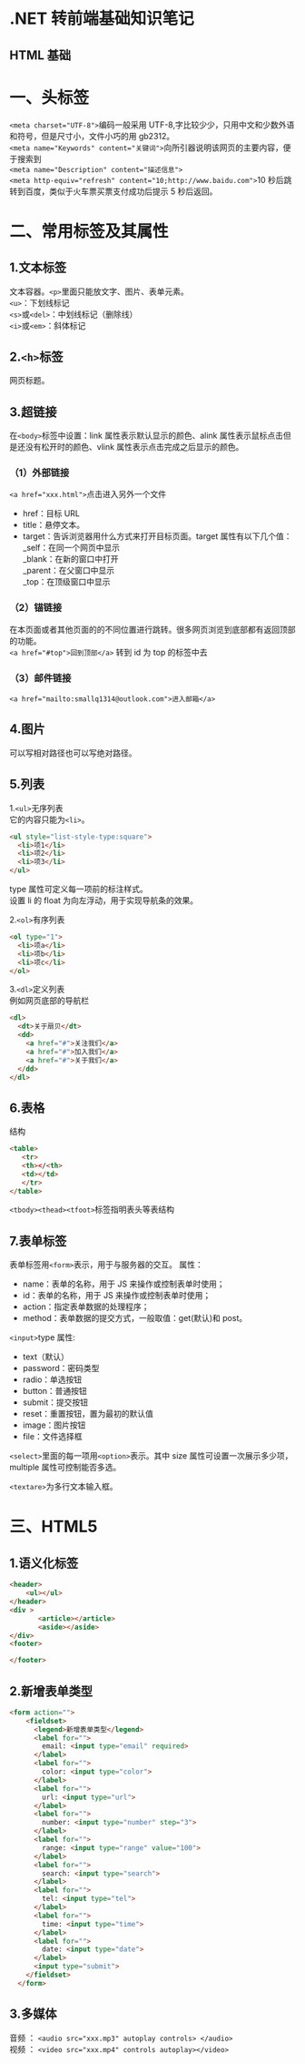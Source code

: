 .NET 转前端基础知识笔记
===
 HTML 基础
---
# 一、头标签

`<meta charset="UTF-8">`编码一般采用 UTF-8,字比较少少，只用中文和少数外语和符号，但是尺寸小，文件小巧的用 gb2312。  
`<meta name="Keywords" content="关键词">`向所引器说明该网页的主要内容，便于搜索到  
`<meta name="Description" content="描述信息">`  
`<meta http-equiv="refresh" content="10;http://www.baidu.com">`10 秒后跳转到百度，类似于火车票买票支付成功后提示 5 秒后返回。

# 二、常用标签及其属性

## 1.文本标签

文本容器。`<p>`里面只能放文字、图片、表单元素。  
`<u>`：下划线标记  
`<s>`或`<del>`：中划线标记（删除线）  
`<i>`或`<em>`：斜体标记

## 2.`<h>`标签

网页标题。

## 3.超链接

在`<body>`标签中设置：link 属性表示默认显示的颜色、alink 属性表示鼠标点击但是还没有松开时的颜色、vlink 属性表示点击完成之后显示的颜色。

### （1）外部链接

`<a href="xxx.html">`点击进入另外一个文件</a>

- href：目标 URL
- title：悬停文本。
- target：告诉浏览器用什么方式来打开目标页面。target 属性有以下几个值：  
   \_self：在同一个网页中显示  
   \_blank：在新的窗口中打开  
   \_parent：在父窗口中显示  
   \_top：在顶级窗口中显示

### （2）锚链接

在本页面或者其他页面的的不同位置进行跳转。很多网页浏览到底部都有返回顶部的功能。  
 `<a href="#top">回到顶部</a>` 转到 id 为 top 的标签中去

### （3）邮件链接

`<a href="mailto:smallq1314@outlook.com">进入邮箱</a>`

## 4.图片

可以写相对路径也可以写绝对路径。

## 5.列表

1.`<ul>`无序列表  
它的内容只能为`<li>`。

```html
<ul style="list-style-type:square">
  <li>项1</li>
  <li>项2</li>
  <li>项3</li>
</ul>
```

type 属性可定义每一项前的标注样式。  
设置 li 的 float 为向左浮动，用于实现导航条的效果。

2.`<ol>`有序列表

```html
<ol type="1">
  <li>项a</li>
  <li>项b</li>
  <li>项c</li>
</ol>
```

3.`<dl>`定义列表  
例如网页底部的导航栏

```html
<dl>
  <dt>关于扇贝</dt>
  <dd>
    <a href="#">关注我们</a>
    <a href="#">加入我们</a>
    <a href="#">关于我们</a>
  </dd>
</dl>
```

## 6.表格

结构

```html
<table>
   <tr>
   <th></<th>
   <td></td>
   </tr>
</table>
```

`<tbody><thead><tfoot>`标签指明表头等表结构

## 7.表单标签

表单标签用`<form>`表示，用于与服务器的交互。
属性：

- name：表单的名称，用于 JS 来操作或控制表单时使用；
- id：表单的名称，用于 JS 来操作或控制表单时使用；
- action：指定表单数据的处理程序；
- method：表单数据的提交方式，一般取值：get(默认)和 post。

`<input>`type 属性:

- text（默认）
- password：密码类型
- radio：单选按钮
- button：普通按钮
- submit：提交按钮
- reset：重置按钮，置为最初的默认值
- image：图片按钮
- file：文件选择框

`<select>`里面的每一项用`<option>`表示。其中 size 属性可设置一次展示多少项，multiple 属性可控制能否多选。

`<textare>`为多行文本输入框。
# 三、HTML5
## 1.语义化标签
``` html
<header>
    <ul></ul>
</header>
<div >
       <article></article>
       <aside></aside>
</div>
<footer>

</footer>
```
## 2.新增表单类型
```html
<form action="">
    <fieldset>
      <legend>新增表单类型</legend>
      <label for="">
        email: <input type="email" required>
      </label>
      <label for="">
        color: <input type="color">
      </label>
      <label for="">
        url: <input type="url">
      </label>
      <label for="">
        number: <input type="number" step="3">
      </label>
      <label for="">
        range: <input type="range" value="100">
      </label>
      <label for="">
        search: <input type="search">
      </label>
      <label for="">
        tel: <input type="tel">
      </label>
      <label for="">
        time: <input type="time">
      </label>
      <label for="">
        date: <input type="date">
      </label>
      <input type="submit">
    </fieldset>
  </form>
  ```
  ## 3.多媒体
  音频 ：
  `<audio src="xxx.mp3" autoplay controls> </audio>`   
  视频 ：
  `<video src="xxx.mp4" controls autoplay></video>`
  
